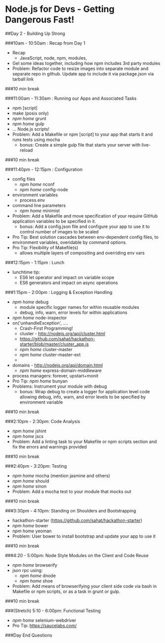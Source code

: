 Node.js for Devs - Getting Dangerous Fast!
==========================================

##Day 2 - Building Up Strong

###10am - 10:50am : Recap from Day 1
- Recap
  - JavaScript, node, npm, modules, 
- Gel some ideas together, including how npm includes 3rd party modules
- Problem: Refactor code to resize images into separate module and separate repo in github. Update app to include it via package.json via tarball link

###10 min break 

###11:00am - 11:30am : Running our Apps and Associated Tasks
- npm [script] 
- make (posix only)
- _npm home_ grunt
- _npm home_ gulp
- ... Node.js scripts!
- Problem: Add a Makefile or npm [script] to your app that starts it and runs tests using mocha
  - bonus: Create a simple gulp file that starts your server with live-reload

###10 min break

###11:40pm - 12:15pm : Configuration
- config files
  - _npm home_ nconf
  - _npm home_ config-node
- environment variables
  - process.env
- command line parameters
  - _npm home_ minimist
- Problem: Add a Makefile and move specification of your require GitHub application variables to be specified in it. 
  - bonus: Add a config.json file and configure your app to use it to control number of images to be scaled
- Pro Tip: Best solution cascades between env-dependent config files, to environment variables, overidable by command options.  
- Pro Tip: Flexibility of Makefile(s)
  - allows multiple layers of compositing and overriding env vars

###12:15pm - 1:15pm : Lunch 
- lunchtime tip:
  - ES6 let operator and impact on variable scope
  - ES6 generators and impact on async operations

###1:15pm - 2:00pm : Logging & Exception Handling
- _npm home_ debug
  - module specific logger names for within reusable modules
  - debug, info, warn, error levels for within applications
- _npm home_ node-inspector
- on('unhandleException', ....
  - Crash-First Programming!
  - cluster - http://nodejs.org/api/cluster.html
  - https://github.com/sahat/hackathon-starter/blob/master/cluster_app.js
  - _npm home_ cluster-master
  - _npm home_ cluster-master-ext
  - 
- domains - http://nodejs.org/api/domain.html
  - _npm home_ express-domain-middleware
- process managers: forever, upstart+monit
- Pro Tip: _npm home_ bunyan
- Problems: Instrument your module with debug
  - bonus: Wrap debug to create a logger for application level code allowing debug, info, warn, and error levels to be specified by environment variable

###10 min break

###2:10pm - 2:30pm: Code Analysis
- _npm home_ jshint
- _npm home_ jscs
- Problem: Add a linting task to your Makefile or npm scripts section and fix the errors and warnings provided

###10 min break

###2:40pm - 3:20pm: Testing
- _npm home_ mocha (mention jasmine and others)
- _npm home_ should
- _npm home_ sinon
- Problem: Add a mocha test to your module that mocks out 

###10 min break

###3:30pm - 4:10pm: Standing on Shoulders and Bootstrapping
- hackathon-starter (https://github.com/sahat/hackathon-starter)
- _npm home_ bower
- _npm home_ yeoman
- Problem: User bower to install bootstrap and update your app to use it

###10 min break

###4:20 - 5:00pm: Node Style Modules on the Client and Code Reuse
- _npm home_ browserify
- json rpc using: 
  - _npm home_ dnode
  - _npm home_ shoe
- Problem: Add means of browserifying your client side code via bash in Makefile or npm scripts, or as a task in grunt or gulp. 

###10 min break

###(Stretch) 5:10 - 6:00pm: Functional Testing
- _npm home_ selenium-webdriver
- Pro Tip: https://saucelabs.com/


###Day End Questions
